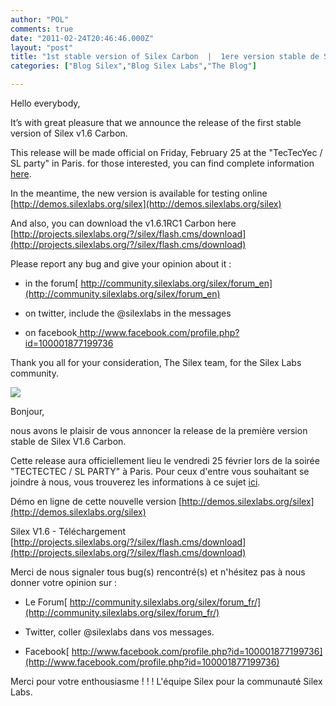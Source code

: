 ```yaml
---
author: "POL"
comments: true
date: "2011-02-24T20:46:46.000Z"
layout: "post"
title: "1st stable version of Silex Carbon  |  1ere version stable de Silex Carbon"
categories: ["Blog Silex","Blog Silex Labs","The Blog"]

---
```

Hello everybody,

It’s with great pleasure that we announce the release of the first stable version of Silex v1.6 Carbon.

This release will be made official on Friday, February 25 at the "TecTecYec / SL party" in Paris.
for those interested, you can find complete information [here](http://community.silexlabs.org/sl-party/).

In the meantime, the new version is available for testing online
[http://demos.silexlabs.org/silex](http://demos.silexlabs.org/silex)

And also, you can download the v1.6.1RC1 Carbon here
[http://projects.silexlabs.org/?/silex/flash.cms/download](http://projects.silexlabs.org/?/silex/flash.cms/download)

Please report any bug and give your opinion about it :




  * in the forum[
http://community.silexlabs.org/silex/forum_en](http://community.silexlabs.org/silex/forum_en)


  * on twitter, include the
@silexlabs
in the messages


  * on facebook[
http://www.facebook.com/profile.php?id=100001877199736
](http://www.facebook.com/profile.php?id=100001877199736)


Thank you all for your consideration,
The Silex team, for the Silex Labs community.

[![](https://www.silexlabs.org/wp-content/uploads/2011/02/silexcarbon_format_blog.jpg)](http://sourceforge.net/projects/silex/)

Bonjour,

nous avons le plaisir de vous annoncer la release de la première version stable de Silex V1.6 Carbon.

Cette release aura officiellement lieu le vendredi 25 février lors de la soirée "TECTECTEC / SL PARTY" à Paris.
Pour ceux d'entre vous souhaitant se joindre à nous, vous trouverez les informations à ce sujet [ici](http://community.silexlabs.org/sl-party/).

Démo en ligne de cette nouvelle version
[http://demos.silexlabs.org/silex](http://demos.silexlabs.org/silex)

Silex V1.6 - Téléchargement
[http://projects.silexlabs.org/?/silex/flash.cms/download](http://projects.silexlabs.org/?/silex/flash.cms/download)

Merci de nous signaler tous bug(s) rencontré(s) et n'hésitez pas à nous donner votre opinion sur :




  * Le Forum[
http://community.silexlabs.org/silex/forum_fr/](http://community.silexlabs.org/silex/forum_fr/)


  * Twitter, coller
@silexlabs
dans vos messages.


  * Facebook[
http://www.facebook.com/profile.php?id=100001877199736](http://www.facebook.com/profile.php?id=100001877199736)


Merci pour votre enthousiasme ! ! !
L'équipe Silex pour la communauté Silex Labs.


